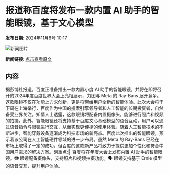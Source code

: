 # 报道称百度将发布一款内置 AI 助手的智能眼镜，基于文心模型

**发布日期**: 2024年11月8号 10:17

![新闻图片](https://pic.chinaz.com/picmap/thumb/201903211522571719_5.jpg)

**新闻链接**: [点击查看原文](https://www.aibase.com/zh/news/13087)

## 内容

据彭博社报道，百度正准备推出一款内置小度 AI 助手的智能眼镜，并将在即将召开的2024年度百度世界大会上亮相展示，力图与 Meta 的 Ray-Bans 展开竞争。这款眼镜不仅在功能上力求创新，更是将带给用户全新的智能体验。此次大会将于下周在上海举行，百度作为中国的搜索引擎领导者和人工智能的长期投资者，自然备受业界关注。知情人士透露，这款眼镜将配备内置摄像头，能够进行照片和视频的拍摄。此外，智能眼镜还将支持基于百度文心基础模型的语音互动，用户可以通过语音指令与眼镜进行交互，从而实现更便捷的使用体验。随着人工智能技术的不断进步，智能穿戴设备逐渐成为科技市场的新亮点。百度此次推出的智能眼镜，预示着该公司在人工智能硬件领域的进一步布局。虽然 Meta 的 Ray-Bans 已经在市场上取得了一定的成功，但百度的这款新产品将致力于提供更加个性化和符合中国用户需求的解决方案。划重点:🌟 百度将在年度大会上发布内置 AI 助手的智能眼镜。📷 眼镜配备摄像头，支持照片和视频拍摄功能。🗣️ 眼镜支持基于 Ernie 模型的语音交互，提升用户体验。
